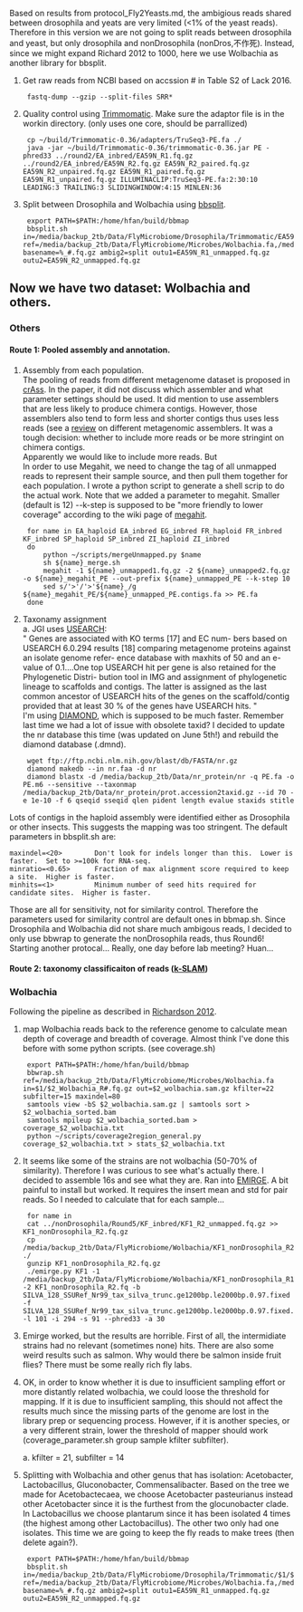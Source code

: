Based on results from protocol_Fly2Yeasts.md, the ambigious reads shared between drosophila and yeats are very limited (<1% of the yeast reads). Therefore in this version we are not going to split reads between drosophila and yeast, but only drosophila and nonDrosophila (nonDros,不作死). Instead, since we might expand Richard 2012 to 1000, here we use Wolbachia as another library for bbsplit.
 
1. Get raw reads from NCBI based on accssion # in Table S2 of Lack 2016.  

		fastq-dump --gzip --split-files SRR*
		
2. Quality control using [Trimmomatic](http://www.usadellab.org/cms/?page=trimmomatic). Make sure the adaptor file is in the workin directory. (only uses one core, should be parrallized)

		cp ~/build/Trimmomatic-0.36/adapters/TruSeq3-PE.fa ./
		java -jar ~/build/Trimmomatic-0.36/trimmomatic-0.36.jar PE -phred33 ../round2/EA_inbred/EA59N_R1.fq.gz ../round2/EA_inbred/EA59N_R2.fq.gz EA59N_R2_paired.fq.gz EA59N_R2_unpaired.fq.gz EA59N_R1_paired.fq.gz EA59N_R1_unpaired.fq.gz ILLUMINACLIP:TruSeq3-PE.fa:2:30:10 LEADING:3 TRAILING:3 SLIDINGWINDOW:4:15 MINLEN:36
		
3. Split between Drosophila and Wolbachia using [bbsplit](http://seqanswers.com/forums/showthread.php?t=41288).  

		export PATH=$PATH:/home/hfan/build/bbmap
		bbsplit.sh in=/media/backup_2tb/Data/FlyMicrobiome/Drosophila/Trimmomatic/EA59N_R#_paired.fq.gz ref=/media/backup_2tb/Data/FlyMicrobiome/Microbes/Wolbachia.fa,/media/backup_2tb/Data/FlyMicrobiome/Drosophila/Drosophila_melanogaster.fa basename=%_#.fq.gz ambig2=split outu1=EA59N_R1_unmapped.fq.gz outu2=EA59N_R2_unmapped.fq.gz
		
## Now we have two dataset: Wolbachia and others.

### Others
#### Route 1: Pooled assembly and annotation.
1. Assembly from each population.  
The pooling of reads from different metagenome dataset is proposed in [crAss](https://www.ncbi.nlm.nih.gov/pubmed/23074261). In the paper, it did not discuss which assembler and what parameter settings should be used. It did mention to use assemblers that are less likely to produce chimera contigs. However, those assemblers also tend to form less and shorter contigs thus uses less reads (see a [review](http://journal.frontiersin.org/article/10.3389/fbioe.2015.00141) on different metagenomic assemblers. It was a tough decision: whether to include more reads or be more stringint on chimera contigs.  
Apparently we would like to include more reads. But  
In order to use Megahit, we need to change the tag of all unmapped reads to represent their sample source, and then pull them together for each population. I wrote a python script to generate a shell scrip to do the actual work. Note that we added a parameter to megahit. Smaller (default is 12) --k-step is supposed to be "more friendly to lower coverage" according to the wiki page of [megahit](https://github.com/voutcn/megahit/wiki/Assembly-Tips).

		for name in EA_haploid EA_inbred EG_inbred FR_haploid FR_inbred KF_inbred SP_haploid SP_inbred ZI_haploid ZI_inbred
		do
			python ~/scripts/mergeUnmapped.py $name
			sh ${name}_merge.sh
			megahit -1 ${name}_unmapped1.fq.gz -2 ${name}_unmapped2.fq.gz -o ${name}_megahit_PE --out-prefix ${name}_unmapped_PE --k-step 10 
			sed s/'>'/'>'${name}_/g ${name}_megahit_PE/${name}_unmapped_PE.contigs.fa >> PE.fa
		done
		

		 
2. Taxonamy assignment  
a. JGI uses [USEARCH](https://academic.oup.com/bioinformatics/article-lookup/doi/10.1093/bioinformatics/btq461):  
"
Genes are associated with KO terms [17] and EC num- bers based on USEARCH 6.0.294 results [18] comparing metagenome proteins against an isolate genome refer- ence database with maxhits of 50 and an e-value of 0.1....One top USEARCH hit per gene is also retained for the Phylogenetic Distri- bution tool in IMG and assignment of phylogenetic lineage to scaffolds and contigs. The latter is assigned as the last common ancestor of USEARCH hits of the genes on the scaffold/contig provided that at least 30 % of the genes have USEARCH hits.
"  
I'm using [DIAMOND](http://www.nature.com/nmeth/journal/v12/n1/full/nmeth.3176.html), which is supposed to be much faster. Remember last time we had a lot of issue with obsolete taxid? I decided to update the nr database this time (was updated on June 5th!) and rebuild the diamond database (.dmnd).  

		wget ftp://ftp.ncbi.nlm.nih.gov/blast/db/FASTA/nr.gz
		diamond makedb --in nr.faa -d nr 
		diamond blastx -d /media/backup_2tb/Data/nr_protein/nr -q PE.fa -o PE.m6 --sensitive --taxonmap /media/backup_2tb/Data/nr_protein/prot.accession2taxid.gz --id 70 -e 1e-10 -f 6 qseqid sseqid qlen pident length evalue staxids stitle
						
Lots of contigs in the haploid assembly were identified either as Drosophila or other insects. This suggests the mapping was too stringent. The default parameters in bbsplit.sh are:  

	maxindel=<20>        Don't look for indels longer than this.  Lower is faster.  Set to >=100k for RNA-seq.
	minratio=<0.65>      Fraction of max alignment score required to keep a site.  Higher is faster.
	minhits=<1>          Minimum number of seed hits required for candidate sites.  Higher is faster.

Those are all for sensitivity, not for similarity control. Therefore the parameters used for similarity control are default ones in bbmap.sh. Since Drosophila and Wolbachia did not share much ambigous reads, I decided to only use bbwrap to generate the nonDrosophila reads, thus Round6! Starting another protocal... Really, one day before lab meeting? Huan...

#### Route 2: taxonomy classificaiton of reads ([k-SLAM](https://github.com/aindj/k-SLAM))

### Wolbachia
Following the pipeline as described in [Richardson 2012](http://journals.plos.org/plosgenetics/article?id=10.1371/journal.pgen.1003129).

1. map Wolbachia reads back to the reference genome to calculate mean depth of coverage and breadth of coverage. Almost think I've done this before with some python scripts. (see coverage.sh)

		export PATH=$PATH:/home/hfan/build/bbmap
		bbwrap.sh ref=/media/backup_2tb/Data/FlyMicrobiome/Microbes/Wolbachia.fa in=$1/$2_Wolbachia_R#.fq.gz out=$2_wolbachia.sam.gz kfilter=22 subfilter=15 maxindel=80
		samtools view -bS $2_wolbachia.sam.gz | samtools sort > $2_wolbachia_sorted.bam 
		samtools mpileup $2_wolbachia_sorted.bam > coverage_$2_wolbachia.txt
		python ~/scripts/coverage2region_general.py coverage_$2_wolbachia.txt > stats_$2_wolbachia.txt
		
2. It seems like some of the strains are not wolbachia (50-70% of similarity). Therefore I was curious to see what's actually there. I decided to assemble 16s and see what they are. Ran into [EMIRGE](https://github.com/csmiller/EMIRGE). A bit painful to install but worked. It requires the insert mean and std for pair reads. So I needed to calculate that for each sample...  
		
		for name in 
		cat ../nonDrosophila/Round5/KF_inbred/KF1_R2_unmapped.fq.gz >> KF1_nonDrosophila_R2.fq.gz 
		cp /media/backup_2tb/Data/FlyMicrobiome/Wolbachia/KF1_nonDrosophila_R2.fq.gz ./
		gunzip KF1_nonDrosophila_R2.fq.gz
		./emirge.py KF1 -1 /media/backup_2tb/Data/FlyMicrobiome/Wolbachia/KF1_nonDrosophila_R1.fq.gz -2 KF1_nonDrosophila_R2.fq -b SILVA_128_SSURef_Nr99_tax_silva_trunc.ge1200bp.le2000bp.0.97.fixed -f SILVA_128_SSURef_Nr99_tax_silva_trunc.ge1200bp.le2000bp.0.97.fixed.fasta -l 101 -i 294 -s 91 --phred33 -a 30

3. Emirge worked, but the results are horrible. First of all, the intermidiate strains had no relevant (sometimes none) hits. There are also some weird results such as salmon. Why would there be salmon inside fruit flies? There must be some really rich fly labs.  
4. OK, in order to know whether it is due to insufficient sampling effort or more distantly related wolbachia, we could loose the threshold for mapping. If it is due to insufficient sampling, this should not affect the results much since the missing parts of the genome are lost in the library prep or sequencing process. However, if it is another species, or a very different strain, lower the threshold of mapper should work (coverage_parameter.sh group sample kfilter subfilter).  

	a. kfilter = 21, subfilter = 14



1. Splitting with Wolbachia and other genus that has isolation: Acetobacter, Lactobacillus, Gluconobacter,  Commensalibacter. Based on the tree we made for Acetobactecaea, we choose Acetobacter pasteurianus instead other Acetobacter since it is the furthest from the glocunobacter clade. In Lactobacillus we choose plantarum since it has been isolated 4 times (the highest among other Lactobacillus). The other two only had one isolates. This time we are going to keep the fly reads to make trees (then delete again?).  

		export PATH=$PATH:/home/hfan/build/bbmap
		bbsplit.sh in=/media/backup_2tb/Data/FlyMicrobiome/Drosophila/Trimmomatic/$1/$2_R#_paired.fq.gz ref=/media/backup_2tb/Data/FlyMicrobiome/Microbes/Wolbachia.fa,/media/backup_2tb/Data/FlyMicrobiome/Drosophila/Drosophila_melanogaster.fa basename=%_#.fq.gz ambig2=split outu1=EA59N_R1_unmapped.fq.gz outu2=EA59N_R2_unmapped.fq.gz
 